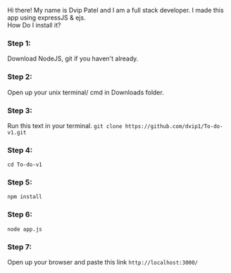 Hi there! My name is Dvip Patel and I am a full stack developer.
I made this app using expressJS & ejs.
<br> 
How Do I install it?
### Step 1:
Download NodeJS, git if you haven't already.
### Step 2:
Open up  your  unix terminal/ cmd in Downloads folder.
### Step 3:
Run this text in your terminal.
`git clone https://github.com/dvip1/To-do-v1.git`
### Step 4:
`cd To-do-v1`
### Step 5:
`npm install`
### Step 6:
`node app.js`
### Step 7:
Open up your browser and paste this link `http://localhost:3000/`
